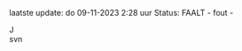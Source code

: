 laatste update: 
do 09-11-2023  2:28   uur 
Status: FAALT - fout - 
<div class="service R">J</div><div class="service R">svn</div>